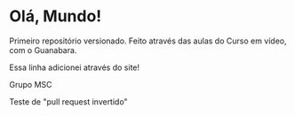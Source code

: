 # Olá, Mundo!
 Primeiro repositório versionado.
 Feito através das aulas do Curso em vídeo, com o Guanabara.

Essa linha adicionei através do site!


Grupo MSC

Teste de "pull request invertido"
